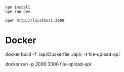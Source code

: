 ```
npm install
npm run dev
```

```
open http://localhost:3000
```

# Docker

docker build -f ./api/Dockerfile ./api/. -t file-upload-api

docker run -p 3000:3000 file-upload-api
